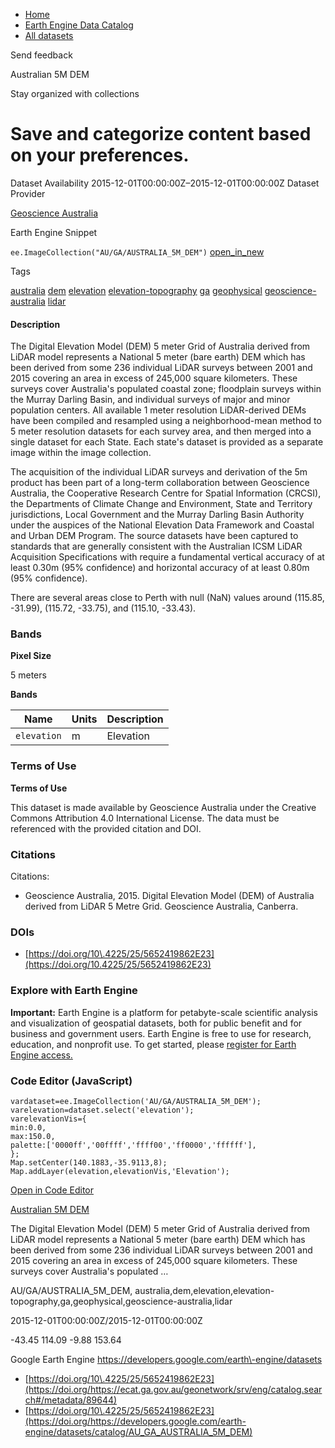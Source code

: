



* [Home](https://developers.google.com/)
* [Earth Engine Data Catalog](https://developers.google.com/earth-engine/datasets)
* [All datasets](https://developers.google.com/earth-engine/datasets/catalog)





 
 
 Send feedback
 
 

Australian 5M DEM


 
 Stay organized with collections
 

 
 Save and categorize content based on your preferences.
===================================================================================================================








Dataset Availability
2015\-12\-01T00:00:00Z–2015\-12\-01T00:00:00Z
Dataset Provider


[Geoscience Australia](https://ecat.ga.gov.au/geonetwork/srv/eng/catalog.search#/metadata/89644)



Earth Engine Snippet


`ee.ImageCollection("AU/GA/AUSTRALIA_5M_DEM")` 
[open\_in\_new](https://code.earthengine.google.com/?scriptPath=Examples:Datasets/AU/AU_GA_AUSTRALIA_5M_DEM)





Tags


[australia](/earth-engine/datasets/tags/australia)
[dem](/earth-engine/datasets/tags/dem)
[elevation](/earth-engine/datasets/tags/elevation)
[elevation\-topography](/earth-engine/datasets/tags/elevation-topography)
[ga](/earth-engine/datasets/tags/ga)
[geophysical](/earth-engine/datasets/tags/geophysical)
[geoscience\-australia](/earth-engine/datasets/tags/geoscience-australia)
[lidar](/earth-engine/datasets/tags/lidar)








#### Description



The Digital Elevation Model (DEM) 5 meter Grid of Australia
derived from LiDAR model represents a National 5 meter (bare
earth) DEM which has been derived from some 236 individual LiDAR
surveys between 2001 and 2015 covering an area in excess of 245,000
square kilometers. These surveys cover Australia's populated
coastal zone; floodplain surveys within the Murray Darling Basin,
and individual surveys of major and minor population centers.
All available 1 meter resolution LiDAR\-derived DEMs have been
compiled and resampled using a neighborhood\-mean method to 5
meter resolution datasets for each survey area, and then merged
into a single dataset for each State. Each state's dataset is
provided as a separate image within the image collection.


The acquisition of the individual LiDAR surveys and derivation
of the 5m product has been part of a long\-term collaboration
between Geoscience Australia, the Cooperative Research Centre
for Spatial Information (CRCSI), the Departments of Climate Change
and Environment, State and Territory jurisdictions, Local Government
and the Murray Darling Basin Authority under the auspices of
the National Elevation Data Framework and Coastal and Urban DEM
Program. The source datasets have been captured to standards
that are generally consistent with the Australian ICSM LiDAR
Acquisition Specifications with require a fundamental vertical
accuracy of at least 0\.30m (95% confidence) and horizontal accuracy
of at least 0\.80m (95% confidence).


There are several areas close to Perth with null (NaN) values around
(115\.85, \-31\.99\), (115\.72, \-33\.75\), and (115\.10, \-33\.43\).





### Bands



**Pixel Size**
  
5 meters



**Bands**




| Name | Units | Description |
| --- | --- | --- |
| `elevation` | m | Elevation |




### Terms of Use


**Terms of Use**


This dataset is made available by Geoscience Australia
under the Creative Commons Attribution 4\.0 International License.
The data must be referenced with the provided citation and DOI.




### Citations



Citations:
* Geoscience Australia, 2015\. Digital Elevation Model (DEM) of Australia
derived from LiDAR 5 Metre Grid. Geoscience Australia, Canberra.





### DOIs


* [https://doi.org/10\.4225/25/5652419862E23](https://doi.org/10.4225/25/5652419862E23)




### Explore with Earth Engine


**Important:** 
 Earth Engine is a platform for petabyte\-scale scientific analysis and visualization of
 geospatial datasets, both for public benefit and for business and government users.
 Earth Engine is free to use for research, education, and nonprofit use. To get started, please
 [register for Earth Engine access.](https://console.cloud.google.com/earth-engine)



### Code Editor (JavaScript)



```
vardataset=ee.ImageCollection('AU/GA/AUSTRALIA_5M_DEM');
varelevation=dataset.select('elevation');
varelevationVis={
min:0.0,
max:150.0,
palette:['0000ff','00ffff','ffff00','ff0000','ffffff'],
};
Map.setCenter(140.1883,-35.9113,8);
Map.addLayer(elevation,elevationVis,'Elevation');
```



[Open in Code Editor](https://code.earthengine.google.com/?scriptPath=Examples:Datasets/AU/AU_GA_AUSTRALIA_5M_DEM)


[Australian 5M DEM](/earth-engine/datasets/catalog/AU_GA_AUSTRALIA_5M_DEM)

The Digital Elevation Model (DEM) 5 meter Grid of Australia derived from LiDAR model represents a National 5 meter (bare earth) DEM which has been derived from some 236 individual LiDAR surveys between 2001 and 2015 covering an area in excess of 245,000 square kilometers. These surveys cover Australia's populated …

 AU/GA/AUSTRALIA\_5M\_DEM,
 australia,dem,elevation,elevation\-topography,ga,geophysical,geoscience\-australia,lidar

2015\-12\-01T00:00:00Z/2015\-12\-01T00:00:00Z



 \-43\.45 114\.09 \-9\.88 153\.64
 



Google Earth Engine
https://developers.google.com/earth\-engine/datasets

* [https://doi.org/10\.4225/25/5652419862E23](https://doi.org/https://ecat.ga.gov.au/geonetwork/srv/eng/catalog.search#/metadata/89644)
* [https://doi.org/10\.4225/25/5652419862E23](https://doi.org/https://developers.google.com/earth-engine/datasets/catalog/AU_GA_AUSTRALIA_5M_DEM)









